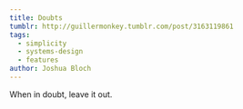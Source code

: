 ```yaml
---
title: Doubts
tumblr: http://guillermonkey.tumblr.com/post/3163119861
tags:
  - simplicity
  - systems-design
  - features
author: Joshua Bloch
---
```


When in doubt, leave it out.
